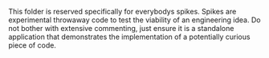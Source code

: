 This folder is reserved specifically for everybodys spikes. Spikes are experimental throwaway code to test the viability of an engineering idea. Do not bother with extensive commenting, just ensure it is a standalone application that demonstrates the implementation of a potentially curious piece of code.